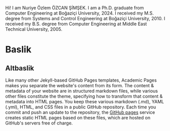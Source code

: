Hi! I am Nuriye Özlem ÖZCAN ŞİMŞEK. 
I am a Ph.D. graduate from Computer Engineering at Boğaziçi University, 2024. 
I received my M.S. degree from Systems and Control Engineering at Boğaziçi University, 2010. 
I received my B.S. degree from Computer Engineering at Middle East Technical University, 2005.

Baslik
======

Altbaslik
------
Like many other Jekyll-based GitHub Pages templates, Academic Pages makes you separate the website's content from its form. The content & metadata of your website are in structured markdown files, while various other files constitute the theme, specifying how to transform that content & metadata into HTML pages. You keep these various markdown (.md), YAML (.yml), HTML, and CSS files in a public GitHub repository. Each time you commit and push an update to the repository, the [GitHub pages](https://pages.github.com/) service creates static HTML pages based on these files, which are hosted on GitHub's servers free of charge.

